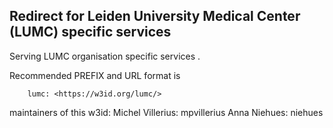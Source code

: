 ## Redirect for Leiden University Medical Center (LUMC) specific services 

Serving LUMC organisation specific services .

Recommended PREFIX and URL format is 

        lumc: <https://w3id.org/lumc/>

maintainers of this w3id:
     Michel Villerius: mpvillerius
     Anna Niehues: niehues

